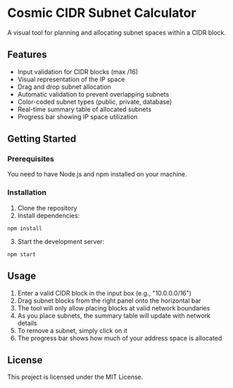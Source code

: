 # Cosmic CIDR Subnet Calculator

A visual tool for planning and allocating subnet spaces within a CIDR block.

## Features

- Input validation for CIDR blocks (max /16)
- Visual representation of the IP space
- Drag and drop subnet allocation
- Automatic validation to prevent overlapping subnets
- Color-coded subnet types (public, private, database)
- Real-time summary table of allocated subnets
- Progress bar showing IP space utilization

## Getting Started

### Prerequisites

You need to have Node.js and npm installed on your machine.

### Installation

1. Clone the repository
2. Install dependencies:
```
npm install
```
3. Start the development server:
```
npm start
```

## Usage

1. Enter a valid CIDR block in the input box (e.g., "10.0.0.0/16")
2. Drag subnet blocks from the right panel onto the horizontal bar
3. The tool will only allow placing blocks at valid network boundaries
4. As you place subnets, the summary table will update with network details
5. To remove a subnet, simply click on it
6. The progress bar shows how much of your address space is allocated

## License

This project is licensed under the MIT License.

